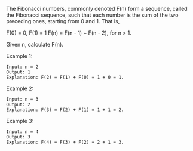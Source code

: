 The Fibonacci numbers, commonly denoted F(n) form a sequence, called the Fibonacci sequence, such that each number is the sum of the two preceding ones, starting from 0 and 1. That is,

F(0) = 0, F(1) = 1
F(n) = F(n - 1) + F(n - 2), for n > 1.

Given n, calculate F(n).

 

Example 1:

    Input: n = 2
    Output: 1
    Explanation: F(2) = F(1) + F(0) = 1 + 0 = 1.

Example 2:

    Input: n = 3
    Output: 2
    Explanation: F(3) = F(2) + F(1) = 1 + 1 = 2.

Example 3:

    Input: n = 4
    Output: 3
    Explanation: F(4) = F(3) + F(2) = 2 + 1 = 3.
